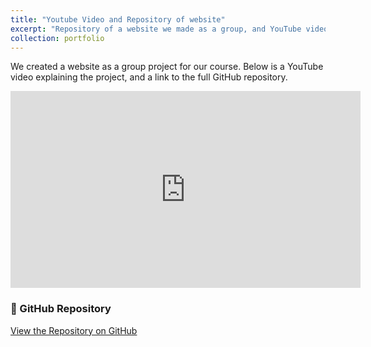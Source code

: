 ```yaml
---
title: "Youtube Video and Repository of website"
excerpt: "Repository of a website we made as a group, and YouTube video explaining it"
collection: portfolio
---
```




We created a website as a group project for our course. Below is a YouTube video explaining the project, and a link to the full GitHub repository.

<iframe width="560" height="315" src="https://www.youtube.com/embed/yQ2K8-CZ75A" frameborder="0" allowfullscreen></iframe>

### 🔗 GitHub Repository  
[View the Repository on GitHub](https://github.com/37DG/4353-project)
